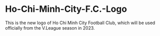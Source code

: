 # Ho-Chi-Minh-City-F.C.-Logo
This is the new logo of Ho Chi Minh City Football Club, which will be used officially from the V.League season in 2023.
